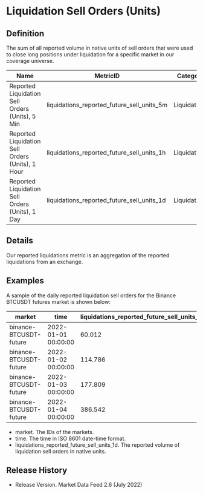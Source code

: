 # Liquidation Sell Orders (Units)

## Definition

The sum of all reported volume in native units of sell orders that were used to close long positions under liquidation for a specific market in our coverage universe.

| Name                                             | MetricID                                        | Category     | Subcategory | Type | Unit         | Interval |
| ------------------------------------------------ | ----------------------------------------------- | ------------ | ----------- | ---- | ------------ | -------- |
| Reported Liquidation Sell Orders (Units), 5 Min  | liquidations\_reported\_future\_sell\_units\_5m | Liquidations | Futures     | Sum  | Native Units | 5m       |
| Reported Liquidation Sell Orders (Units), 1 Hour | liquidations\_reported\_future\_sell\_units\_1h | Liquidations | Futures     | Sum  | Native Units | 1h       |
| Reported Liquidation Sell Orders (Units), 1 Day  | liquidations\_reported\_future\_sell\_units\_1d | Liquidations | Futures     | Sum  | Native Units | 1d       |

## Details

Our reported liquidations metric is an aggregation of the reported liquidations from an exchange.

## Examples

A sample of the daily reported liquidation sell orders for the Binance BTCUSDT futures market is shown below:

| market                 | time                | liquidations\_reported\_future\_sell\_units\_1d |
| ---------------------- | ------------------- | ----------------------------------------------- |
| binance-BTCUSDT-future | 2022-01-01 00:00:00 | 60.012                                          |
| binance-BTCUSDT-future | 2022-01-02 00:00:00 | 114.786                                         |
| binance-BTCUSDT-future | 2022-01-03 00:00:00 | 177.809                                         |
| binance-BTCUSDT-future | 2022-01-04 00:00:00 | 386.542                                         |

* market. The IDs of the markets.
* time. The time in ISO 8601 date-time format.
* liquidations\_reported\_future\_sell\_units\_1d. The reported volume of liquidation sell orders in native units.

## Release History

* Release Version. Market Data Feed 2.6 (July 2022)&#x20;

